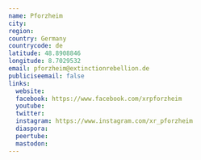 ```yaml
---
name: Pforzheim
city:
region:
country: Germany
countrycode: de
latitude: 48.8908846
longitude: 8.7029532
email: pforzheim@extinctionrebellion.de
publiciseemail: false
links:
  website:
  facebook: https://www.facebook.com/xrpforzheim
  youtube:
  twitter:
  instagram: https://www.instagram.com/xr_pforzheim
  diaspora:
  peertube:
  mastodon:
---
```

